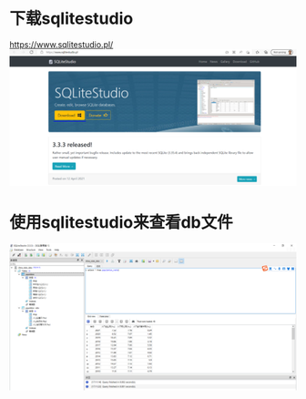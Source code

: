 # 下载sqlitestudio
https://www.sqlitestudio.pl/   
![](.how_to_view_sqllite_db_images/9dffb11e.png)

# 使用sqlitestudio来查看db文件
![](.how_to_view_sqllite_db_images/12be0f10.png)